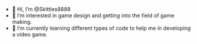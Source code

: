 - 👋 Hi, I’m @Skittles8888
- 👀 I’m interested in game design and getting into the field of game making.
- 🌱 I’m currently learning different types of code to help me in developing a video game.

<!---
Skittles8888/Skittles8888 is a ✨ special ✨ repository because its `README.md` (this file) appears on your GitHub profile.
You can click the Preview link to take a look at your changes.
--->

